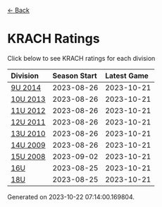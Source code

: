 [<- Back](../readme.md)
# KRACH Ratings
Click below to see KRACH ratings for each division

| Division | Season Start | Latest Game |
| :-- | :-- | :-- |
| [9U 2014](9U-2014-ratings.md) | 2023-08-26 | 2023-10-21 |
| [10U 2013](10U-2013-ratings.md) | 2023-08-26 | 2023-10-21 |
| [11U 2012](11U-2012-ratings.md) | 2023-08-26 | 2023-10-21 |
| [12U 2011](12U-2011-ratings.md) | 2023-08-26 | 2023-10-21 |
| [13U 2010](13U-2010-ratings.md) | 2023-08-26 | 2023-10-21 |
| [14U 2009](14U-2009-ratings.md) | 2023-08-26 | 2023-10-21 |
| [15U 2008](15U-2008-ratings.md) | 2023-09-02 | 2023-10-21 |
| [16U](16U-ratings.md) | 2023-08-25 | 2023-10-21 |
| [18U](18U-ratings.md) | 2023-08-25 | 2023-10-21 |

Generated on 2023-10-22 07:14:00.169804.
